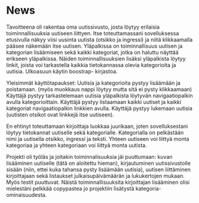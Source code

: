 # News

Tavoitteena oli rakentaa oma uutissivusto, josta löytyy erilaisia toiminnallisuuksia uutiseen liittyen.
Itse toteuttamassani sovelluksessa etusivulla näkyy viisi uusinta uutista (otsikko ja ingressi) ja niitä klikkaamalla pääsee näkemään itse uutisen. Yläpalkissa on toiminnallisuus uutisen ja kategorian lisäämiseen sekä kaikki kategoriat, jotka on haluttu näyttää erikseen yläpalkissa. Näiden toiminnallisuuksien lisäksi yläpalkista löytyy linkit, joista voi tarkastella kaikkia tietokannassa olevia kategorioita ja uutisia.
Ulkoasuun käytin boostrap- kirjastoa.

Yleisimmät käyttötapaukset:
Uutisia ja kategorioita pystyy lisäämään ja poistamaan. (myös muokkaus nappi löytyy mutta sitä ei pysty klikkaamaan)
Käyttäjä pystyy tarkastelemaan uutisia yläpalkista löytyvän navigaatiopalkin avulla kategorioittain.
Käyttäjä pystyy listaamaan kaikki uutiset ja kaikki kategoriat navigaatiopalkin linkkien avulla.
Käyttäjä pystyy lukemaan uutisia (uutisten otsikot ovat linkkejä itse uutiseen).

En ehtinyt toteuttamaan kirjoittaja luokkaa juurikaan, joten sovelluksestani löytyy tietokannat uutiselle sekä kategorialle. Kategorialla on pelkästään nimi ja uutisella otsikko, ingressi ja teksti. Yhteen uutiseen voi liittyä monta kategoriaa ja yhteen kategoriaan voi liittyä monta uutista.


Projekti oli työläs ja joitakin toiminnalisuuksia jäi puuttumaan: kuvan lisääminen uutiselle (tätä on aloitettu hieman), kirjautuminen uutissivustolle sisään (niin, ettei kuka tahansa pysty lisäämään uutisia), uutisen liittäminen kirjoittajaan sekä listaukset julkaisupäivämäärän ja lukukertojen mukaan. Myös testit puuttuvat. Näistä toiminnallisuuksita kirjoittajan lisääminen olisi mielestäni pelkkää copypastea jo projektiin lisätystä kategoria- ominaisuudesta.

